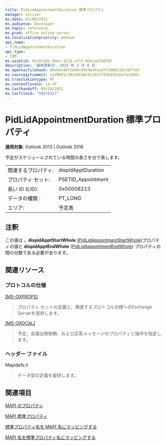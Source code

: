 ```yaml
---
title: PidLidAppointmentDuration 標準プロパティ
manager: soliver
ms.date: 03/09/2015
ms.audience: Developer
ms.topic: reference
ms.prod: office-online-server
ms.localizationpriority: medium
api_name:
- PidLidAppointmentDuration
api_type:
- COM
ms.assetid: 92c07a81-9dec-4118-af1f-02ecad340f07
description: '最終更新日: 2015 年 3 月 9 日'
ms.openlocfilehash: 86e64c8072849c0919b4feadff100d110c20f7dd
ms.sourcegitcommit: a1d9041c20256616c9c183f7d1049142a7ac6991
ms.translationtype: MT
ms.contentlocale: ja-JP
ms.lasthandoff: 09/24/2021
ms.locfileid: "59575317"
---
```

# <a name="pidlidappointmentduration-canonical-property"></a>PidLidAppointmentDuration 標準プロパティ

  
  
**適用対象**: Outlook 2013 | Outlook 2016 
  
予定がスケジュールされている時間の長さを分で表します。
  
|||
|:-----|:-----|
|関連するプロパティ:  <br/> |dispidApptDuration  <br/> |
|プロパティ セット:  <br/> |PSETID_Appointment  <br/> |
|長い ID (LID):  <br/> |0x00008213  <br/> |
|データの種類 :   <br/> |PT_LONG  <br/> |
|エリア:  <br/> |予定表  <br/> |
   
## <a name="remarks"></a>注釈

この値は **、dispidApptStartWhole** [(PidLidAppointmentStartWhole)](pidlidappointmentstartwhole-canonical-property.md)プロパティの値と **dispidApptEndWhole** ([PidLidAppointmentEndWhole](pidlidappointmentendwhole-canonical-property.md)) プロパティの間の分数である必要があります。
  
## <a name="related-resources"></a>関連リソース

### <a name="protocol-specifications"></a>プロトコルの仕様

[[MS-OXPROPS]](https://msdn.microsoft.com/library/f6ab1613-aefe-447d-a49c-18217230b148%28Office.15%29.aspx)
  
> プロパティ セットの定義と、関連するプロトコル仕様へのExchange Serverを提供します。
    
[[MS-OXOCAL]](https://msdn.microsoft.com/library/09861fde-c8e4-4028-9346-e7c214cfdba1%28Office.15%29.aspx)
  
> 予定、会議出席依頼、および応答メッセージのプロパティと操作を指定します。
    
### <a name="header-files"></a>ヘッダー ファイル

Mapidefs.h
  
> データ型の定義を提供します。
    
## <a name="see-also"></a>関連項目



[MAPI のプロパティ](mapi-properties.md)
  
[MAPI 標準プロパティ](mapi-canonical-properties.md)
  
[標準プロパティ名を MAPI 名にマッピングする](mapping-canonical-property-names-to-mapi-names.md)
  
[MAPI 名を標準プロパティ名にマッピングする](mapping-mapi-names-to-canonical-property-names.md)

